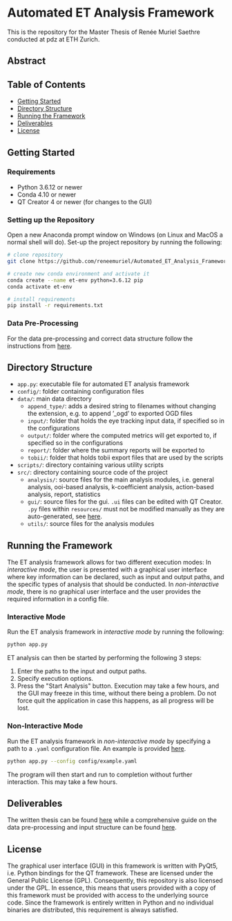 # Automated ET Analysis Framework

This is the repository for the Master Thesis of Renée Muriel Saethre conducted at pdz at ETH Zurich.

## Abstract

## Table of Contents
- [Getting Started](#getting-started)
- [Directory Structure](#directory-structure)
- [Running the Framework](#running-the-framework)
- [Deliverables](#deliverables)
- [License](#license)

## Getting Started 

### Requirements
- Python 3.6.12 or newer 
- Conda 4.10 or newer
- QT Creator 4 or newer (for changes to the GUI)    

### Setting up the Repository 
Open a new Anaconda prompt window on Windows (on Linux and MacOS a normal shell will do). Set-up the project repository by running the following:
```bash
# clone repository
git clone https://github.com/reneemuriel/Automated_ET_Analysis_Framework_MT.git et-analysis && cd et-analysis

# create new conda environment and activate it
conda create --name et-env python=3.6.12 pip
conda activate et-env

# install requirements
pip install -r requirements.txt
```

### Data Pre-Processing
For the data pre-processing and correct data structure follow the instructions from [here](TODO:).


## Directory Structure
- `app.py`: executable file for automated ET analysis framework
- `config/`: folder containing configuration files
- `data/`: main data directory
    - `append_type/`:  adds a desired string to filenames without
changing the extension, e.g. to append ’_ogd’ to exported OGD files
    - `input/`: folder that holds the eye tracking input data, if specified so in the configurations
    - `output/`: folder where the computed metrics will get exported to, if specified so in the configurations
    - `report/`: folder where the summary reports will be exported to 
    - `tobii/`: folder that holds tobii export files that are used by the scripts 
- `scripts/`: directory containing various utility scripts
- `src/`: directory containing source code of the project
    - `analysis/`: source files for the main analysis modules, i.e. general analysis, ooi-based analysis, k-coefficient analysis, action-based analysis, report, statistics
    - `gui/`: source files for the gui. `.ui` files can be edited with QT Creator. `.py` files within `resources/` must not be modified manually as they are auto-generated, see [here](https://stackoverflow.com/questions/43028904/converting-ui-to-py-with-python-3-6-on-pyqt5).
    - `utils/`: source files for the analysis modules

## Running the Framework
The ET analysis framework allows for two different execution modes: In _interactive mode_, the user is presented with a graphical user interface where key information can be declared, such as input and output paths, and the specific types of analysis that should be conducted. In _non-interactive mode_, there is no graphical user interface and the user provides the required information in a config file.

### Interactive Mode
Run the ET analysis framework in _interactive mode_ by running the following:
```bash
python app.py
```
ET analysis can then be started by performing the following 3 steps:

1. Enter the paths to the input and output paths.
2. Specify execution options.
3. Press the "Start Analysis" button. Execution may take a few hours, and the GUI may freeze in this time, without there being a problem. Do not force quit the application in case this happens, as all progress will be lost.

### Non-Interactive Mode
Run the ET analysis framework in _non-interactive mode_ by specifying a path to a `.yaml` configuration file. An example is provided [here](TODO:).
```bash
python app.py --config config/example.yaml
```
The program will then start and run to completion without further interaction. This may take a few hours.

## Deliverables
The written thesis can be found [here](TODO:) while a comprehensive guide on the data pre-processing and input structure can be found [here](TODO:).

## License
The graphical user interface (GUI) in this framework is written with PyQt5, i.e. Python bindings for the QT framework. These are licensed under the General Public License (GPL). Consequently, this repository is also licensed under the GPL. In essence, this means that users provided with a copy of this framework must be provided with access to the underlying source code. Since the framework is entirely written in Python and no individual binaries are distributed, this requirement is always satisfied.

